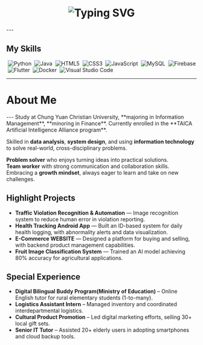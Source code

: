 <h1 align="center">
  <img src="https://readme-typing-svg.vercel.app/?font=Fira+Code&size=20&pause=1000&color=4FC3F7&width=700&lines=Hey+,+this+is+Hailey+Chou+!+Welcome+to+my+place+!" alt="Typing SVG" />
</h1>
---

## My Skills  
&nbsp;![Python](https://img.shields.io/badge/Python-3776AB?style=flat-square&logo=python&logoColor=white) 
&nbsp;![Java](https://img.shields.io/badge/Java-007396?style=flat-square&logo=java&logoColor=white) 
&nbsp;![HTML5](https://img.shields.io/badge/HTML5-E34F26?style=flat-square&logo=html5&logoColor=white) 
&nbsp;![CSS3](https://img.shields.io/badge/CSS3-1572B6?style=flat-square&logo=css3&logoColor=white) 
&nbsp;![JavaScript](https://img.shields.io/badge/JavaScript-F7DF1E?style=flat-square&logo=javascript&logoColor=black) 
&nbsp;![MySQL](https://img.shields.io/badge/MySQL-4479A1?style=flat-square&logo=mysql&logoColor=white) 
&nbsp;![Firebase](https://img.shields.io/badge/Firebase-FFCA28?style=flat-square&logo=firebase&logoColor=black) 
&nbsp;![Flutter](https://img.shields.io/badge/Flutter-02569B?style=flat-square&logo=flutter&logoColor=white) 
&nbsp;![Docker](https://img.shields.io/badge/Docker-2496ED?style=flat-square&logo=docker&logoColor=white) 
&nbsp;![Visual Studio Code](https://img.shields.io/badge/VS_Code-007ACC?style=flat-square&logo=visualstudiocode&logoColor=white)

---

<h1>About Me</h1>
---
Study at Chung Yuan Christian University, **majoring in Information Management**, **minoring in Finance**.  
Currently enrolled in the **TAICA Artificial Intelligence Alliance program**.

Skilled in **data analysis**, **system design**, and using **information technology** to solve real-world, cross-disciplinary problems.

**Problem solver** who enjoys turning ideas into practical solutions.  
**Team worker** with strong communication and collaboration skills.  
Embracing a **growth mindset**, always eager to learn and take on new challenges.

## Highlight Projects
-  **Traffic Violation Recognition & Automation** — Image recognition system to reduce human error in violation reporting.
-  **Health Tracking Android App** — Built an ID-based system for daily health logging, with abnormality alerts and data visualization. 
-  **E-Commerce WEBSITE** —  Designed a platform for buying and selling, with backend product management capabilities.
-  **Fruit Image Classification System** — Trained an AI model achieving 80% accuracy for agricultural applications.


## Special Experience
-  **Digital Bilingual Buddy Program(Ministry of Education)** – Online English tutor for rural elementary students (1-to-many). 
-  **Logistics Assistant Intern** – Managed inventory and coordinated interdepartmental logistics. 
-  **Cultural Product Promotion** – Led digital marketing efforts, selling 30+ local gift sets. 
-  **Senior IT Tutor** – Assisted 20+ elderly users in adopting smartphones and cloud backup tools.





